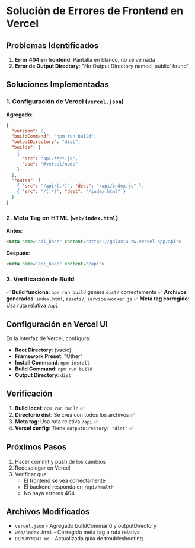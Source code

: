 # Solución de Errores de Frontend en Vercel

## Problemas Identificados

1. **Error 404 en frontend**: Pantalla en blanco, no se ve nada
2. **Error de Output Directory**: "No Output Directory named 'public' found"

## Soluciones Implementadas

### 1. Configuración de Vercel (`vercel.json`)

**Agregado**:
```json
{
  "version": 2,
  "buildCommand": "npm run build",
  "outputDirectory": "dist",
  "builds": [
    {
      "src": "api/**/*.js",
      "use": "@vercel/node"
    }
  ],
  "routes": [
    { "src": "/api/(.*)", "dest": "/api/index.js" },
    { "src": "/(.*)", "dest": "/index.html" }
  ]
}
```

### 2. Meta Tag en HTML (`web/index.html`)

**Antes**:
```html
<meta name="api_base" content="https://galaxia-sw.vercel.app/api">
```

**Después**:
```html
<meta name="api_base" content="/api">
```

### 3. Verificación de Build

✅ **Build funciona**: `npm run build` genera `dist/` correctamente
✅ **Archivos generados**: `index.html`, `assets/`, `service-worker.js`
✅ **Meta tag corregido**: Usa ruta relativa `/api`

## Configuración en Vercel UI

En la interfaz de Vercel, configura:

- **Root Directory**: (vacío)
- **Framework Preset**: "Other"
- **Install Command**: `npm install`
- **Build Command**: `npm run build`
- **Output Directory**: `dist`

## Verificación

1. **Build local**: `npm run build` ✅
2. **Directorio dist**: Se crea con todos los archivos ✅
3. **Meta tag**: Usa ruta relativa `/api` ✅
4. **Vercel config**: Tiene `outputDirectory: "dist"` ✅

## Próximos Pasos

1. Hacer commit y push de los cambios
2. Redesplegar en Vercel
3. Verificar que:
   - El frontend se vea correctamente
   - El backend responda en `/api/health`
   - No haya errores 404

## Archivos Modificados

- `vercel.json` - Agregado buildCommand y outputDirectory
- `web/index.html` - Corregido meta tag a ruta relativa
- `DEPLOYMENT.md` - Actualizada guía de troubleshooting
